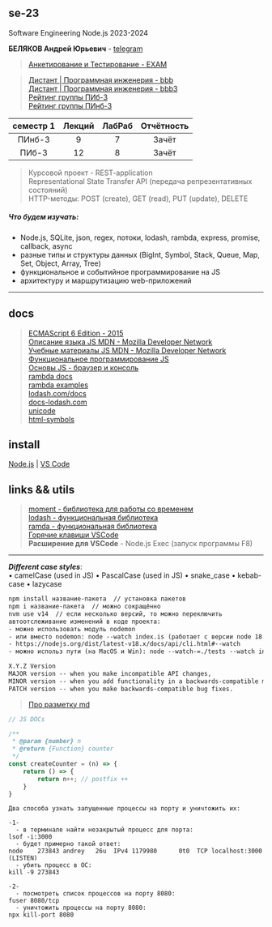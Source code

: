 ## se-23

Software Engineering Node.js 2023-2024  

**БЕЛЯКОВ Андрей Юрьевич** - [telegram](https://t.me/AndreyPerm)  

> [Анкетирование и Тестирование - EXAM](http://exam.1gb.ru/)  

> [Дистант | Программная инженерия - bbb](https://bbb.psaa.ru/rooms/4hq-uur-7nl-kgz/join)  
> [Дистант | Программная инженерия - bbb3](https://bbb3.psaa.ru/b/7rq-iir-muo-h58)  
> [Рейтинг группы ПИб-3](https://docs.google.com/spreadsheets/d/1j1WpSzuvWlR3ZLh-POSUbtCKAj3eKIIxafZi9TnP_vs/edit?usp=sharing)  
> [Рейтинг группы ПИнб-3](https://docs.google.com/spreadsheets/d/1YuFZAn8Lwv4M4CD99i9K9V3dknu7iTdJAOZjwVSkzvU/edit?usp=sharing)  

| семестр 1 | Лекций | ЛабРаб | Отчётность |
| :-: | :-: | :-: | :-: |
| ПИнб-3 | 9 | 7 | Зачёт |
| ПИб-3 | 12 | 8 | Зачёт |

> Курсовой проект - REST-application  
> Representational State Transfer API (передача репрезентативных состояний)  
> HTTP-методы: POST (create), GET (read), PUT (update), DELETE  

##### Что будем изучать:

- Node.js, SQLite, json, regex, потоки, lodash, rambda, express, promise, callback, async  
- разные типы и структуры данных (BigInt, Symbol, Stack, Queue, Map, Set, Object, Array, Tree)  
- функциональное и событийное программирование на JS  
- архитектуру и маршрутизацию web-приложений  

---  

## docs  

> [ECMAScript 6 Edition - 2015](https://262.ecma-international.org/6.0/#sec-ecmascript-data-types-and-values)  
> [Описание языка JS MDN - Mozilla Developer Network](https://developer.mozilla.org/ru/docs/Web/JavaScript)  
> [Учебные материалы JS MDN - Mozilla Developer Network](https://developer.mozilla.org/ru/docs/Learn/JavaScript)  
> [Функциональное программирование JS](https://pcoding.ru/pdf/jsFuncCoding.pdf)  
> [Основы JS - браузер и консоль](https://pcoding.ru/pdf/jsManual.pdf)  
> [rambda docs](https://ramdajs.com/docs/)  
> [rambda examples](https://examplejavascript.com/ramda/)  
> [lodash.com/docs](https://lodash.com/docs/)  
> [docs-lodash.com](https://docs-lodash.com/v4/)  
> [unicode](https://compart.com/en/unicode/block/U+0400)  
> [html-symbols](https://compart.com/en/unicode/html)  

## install  

[Node.js](https://nodejs.org/) | [VS Code](https://code.visualstudio.com/download)  

## links && utils  

> [moment - библиотека для работы со временем](https://momentjs.com/)  
> [lodash - функциональная библиотека](https://lodash.com/)  
> [ramda - функциональная библиотека](https://ramdajs.com/)  
> [Горячие клавиши VSCode](docs/VSCodeHotKeys.md)  
> **Расширение для VSCode** - Node.js Exec (запуск программы F8)  

---  

***Different case styles***:  
• camelCase (used in JS)
• PascalCase (used in JS)
• snake_case
• kebab-case
• lazycase

```txt
npm install название-пакета  // установка пакетов
npm i название-пакета  // можно сокращённо
nvm use v14  // если несколько версий, то можно переключить
автоотслеживание изменений в коде проекта:
- можно использовать модуль nodemon 
- или вместо nodemon: node --watch index.is (работает с версии node 18.11.0)  
- https://nodejs.org/dist/latest-v18.x/docs/api/cli.html#--watch
- можно использ пути (на MacOS и Win): node --watch-=./tests --watch index.js

```

```txt
X.Y.Z Version
MAJOR version -- when you make incompatible API changes,
MINOR version -- when you add functionality in a backwards-compatible manner
PATCH version -- when you make backwards-compatible bug fixes.
```

> [Про разметку md](https://github.com/sandino/Markdown-Cheatsheet/blob/master/README.md)  

```js
// JS DOCs

/**
 * @param {number} n
 * @return {Function} counter
 */
const createCounter = (n) => {
    return () => {
        return n++; // postfix ++
    }
}
```

```
Два способа узнать запущенные процессы на порту и уничтожить их:

-1-
  - в терминале найти незакрытый процесс для порта:
lsof -i:3000
  - будет примерно такой ответ:
node    273843 andrey   26u  IPv4 1179980      0t0  TCP localhost:3000 (LISTEN)
  - убить процесс в ОС:
kill -9 273843

-2-
  - посмотреть список процессов на порту 8080:
fuser 8080/tcp
  - уничтожить процессы на порту 8080:
npx kill-port 8080
```

